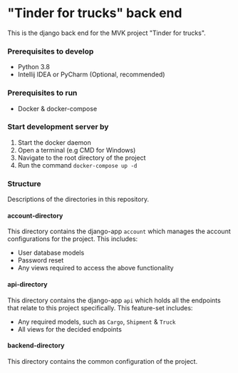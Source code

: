 # "Tinder for trucks" back end
This is the django back end for the MVK project "Tinder for trucks".

### Prerequisites to develop
- Python 3.8
- Intellij IDEA or PyCharm (Optional, recommended)

### Prerequisites to run
- Docker & docker-compose

### Start development server by
1. Start the docker daemon
2. Open a terminal (e.g CMD for Windows)
3. Navigate to the root directory of the project
4. Run the command `docker-compose up -d`

### Structure
Descriptions of the directories in this repository.
#### account-directory
This directory contains the django-app `account` which manages the account configurations for the project.
This includes:
- User database models
- Password reset
- Any views required to access the above functionality

#### api-directory
This directory contains the django-app `api` which holds all the endpoints that relate to this project specifically.
This feature-set includes:
- Any required models, such as `Cargo`, `Shipment` & `Truck`
- All views for the decided endpoints

#### backend-directory
This directory contains the common configuration of the project.